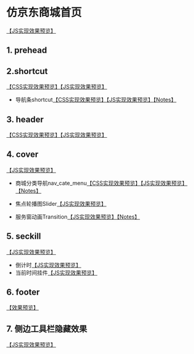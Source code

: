# 仿京东商城首页
[【JS实现效果预览】](https://baoyuzhang.github.io/JD.COM/JD.COM/index.html)

## 1. prehead

## 2.shortcut
[【CSS实现效果预览】](https://baoyuzhang.github.io/JD.COM/module/shortcut/shortcut_css.html)[【JS实现效果预览】](https://baoyuzhang.github.io/JD.COM/module/shortcut/shortcut.html)
- 导航条shortcut[【CSS实现效果预览】](https://baoyuzhang.github.io/JD.COM/module/shortcut/shortcut_css.html)[【JS实现效果预览】](https://baoyuzhang.github.io/JD.COM/module/shortcut/shortcut.html)[【Notes】](https://github.com/baoyuzhang/JD.COM/tree/master/module/shortcut)

## 3. header
[【CSS实现效果预览】](https://baoyuzhang.github.io/JD.COM/module/header/header_css.html)[【JS实现效果预览】](https://baoyuzhang.github.io/JD.COM/module/header/header.html)

## 4. cover
[【JS实现效果预览】](https://baoyuzhang.github.io/JD.COM/module/cover/cover.html)
- 商城分类导航nav_cate_menu[【CSS实现效果预览】](https://baoyuzhang.github.io/JD.COM/module/NavCateMenu/nav_cate_menu_css.html)[【JS实现效果预览】](https://baoyuzhang.github.io/JD.COM/module/NavCateMenu/nav_cate_menu.html)[【Notes】](https://github.com/baoyuzhang/JD.COM/tree/master/module/NavCateMenu)

- 焦点轮播图Slider[【JS实现效果预览】](https://baoyuzhang.github.io/JD.COM/module/Slider/slider.html)

- 服务窗动画Transition[【JS实现效果预览】](https://baoyuzhang.github.io/JD.COM/module/Transition/Transition.html)[【Notes】](https://github.com/baoyuzhang/JD.COM/tree/master/module/Transition)

## 5. seckill
[【JS实现效果预览】](https://baoyuzhang.github.io/JD.COM/module/seckill/seckill.html)
- 倒计时[【JS实现效果预览】](https://baoyuzhang.github.io/JD.COM/module/DateAndTime/CountDown.html)
- 当前时间挂件[【JS实现效果预览】](https://baoyuzhang.github.io/JD.COM/module/DateAndTime/CurDate.html)

## 6. footer
[【效果预览】](https://baoyuzhang.github.io/JD.COM/module/footer/footer.html)

## 7. 侧边工具栏隐藏效果
[【JS实现效果预览】](https://baoyuzhang.github.io/JD.COM/module/globalToolbar/globalToolbar.html)
